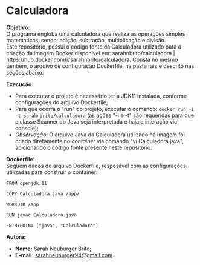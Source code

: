 # **Calculadora**

**Objetivo:**
<br>O programa engloba uma calculadora que realiza as operações simples matemáticas, sendo: adição, subtração, multiplicação e divisão.
<br>Este repositório, possui o código fonte da Calculadora utilizado para a criação da imagem Docker disponível em: sarahnbrito/calculadora | https://hub.docker.com/r/sarahnbrito/calculadora. Consta no mesmo também, o arquivo de configuração Dockerfile, na pasta raiz e descrito nas seções abaixo.

**Execução:** 
- Para executar o projeto é necessário ter a JDK11 instalada, conforme configurações do arquivo Dockerfile;
- Para que ocorra o "run" do projeto, executar o comando: `docker run -i -t sarahnbrito/calculadora` (as ações "-i e -t" são requeridas para que a classe Scanner do Java seja interpretada e haja a interação via console);
- *Observação:* O arquivo Java da Calculadora utilizado na imagem foi criado diretamente no *container* via comando "vi Calculadora.java", adicionando o código fonte presente neste repositório.

**Dockerfile:**
<br>Seguem dados do arquivo Dockerfile, resposável com as configurações utilizadas para construir o container:

```
FROM openjdk:11

COPY Calculadora.java /app/

WORKDIR /app

RUN javac Calculadora.java

ENTRYPOINT ["java", "Calculadora"]
```

**Autora:**

- **Nome:** Sarah Neuburger Brito;
- **E-mail:** sarahneuburger94@gmail.com.
